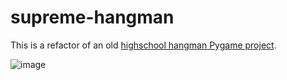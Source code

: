 # supreme-hangman

This is a refactor of an old [highschool hangman Pygame project](https://github.com/joeyshi12/my2016meme).

![image](https://github.com/joeyshi12/goofy-hangman/assets/46363213/ba3a8082-e9e7-4c5f-b8a2-915849bb0a69)
